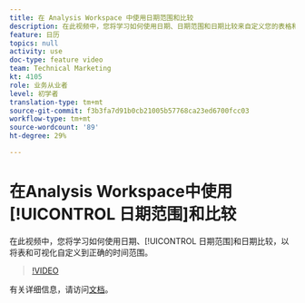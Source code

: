 ```yaml
---
title: 在 Analysis Workspace 中使用日期范围和比较
description: 在此视频中，您将学习如何使用日期、日期范围和日期比较来自定义您的表格和可视化，使其适合适当的时间范围。
feature: 日历
topics: null
activity: use
doc-type: feature video
team: Technical Marketing
kt: 4105
role: 业务从业者
level: 初学者
translation-type: tm+mt
source-git-commit: f3b3fa7d91b0cb21005b57768ca23ed6700fcc03
workflow-type: tm+mt
source-wordcount: '89'
ht-degree: 29%

---
```



# 在Analysis Workspace中使用[!UICONTROL 日期范围]和比较

在此视频中，您将学习如何使用日期、[!UICONTROL 日期范围]和日期比较，以将表和可视化自定义到正确的时间范围。

>[!VIDEO](https://video.tv.adobe.com/v/30753/?quality=12)

有关详细信息，请访问[文档](https://docs.adobe.com/content/help/zh-Hans/analytics/analyze/analysis-workspace/components/calendar-date-ranges/calendar.html)。

